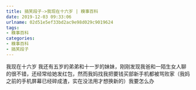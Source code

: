 ```yaml
---
title: 搞笑段子->我现在十六岁 | 糗事百科
date: 2019-12-03 09:33:06
urlname: 02d51e5ef33bd2ac9e98d029c9019624
tags: 
- 糗事百科
categories:
- 糗事百科
- 搞笑段子
---
```

我现在十六岁 我还有五岁的弟弟和十一岁的妹妹，刚刚发现我爸和一陌生女人聊的很不错，还经常给她发红包，然而我妈找我把要钱买部新手机都被骂败家（我妈之前的手机屏幕已经碎成渣，实在没法用才想换新的）我要怎么办


